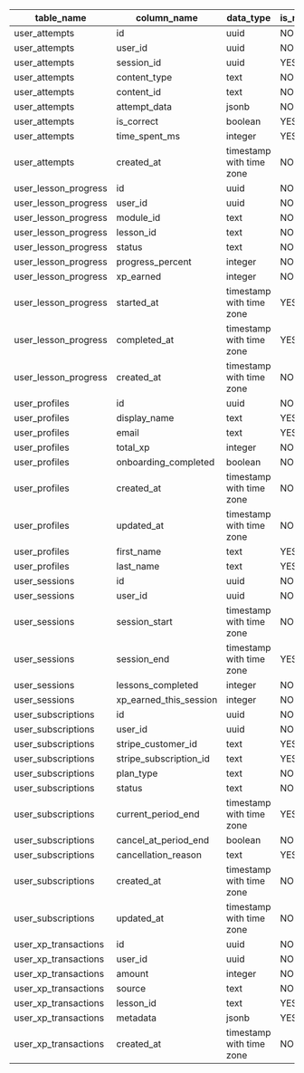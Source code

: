 | table_name           | column_name            | data_type                | is_nullable | column_default     |
| -------------------- | ---------------------- | ------------------------ | ----------- | ------------------ |
| user_attempts        | id                     | uuid                     | NO          | gen_random_uuid()  |
| user_attempts        | user_id                | uuid                     | NO          | null               |
| user_attempts        | session_id             | uuid                     | YES         | null               |
| user_attempts        | content_type           | text                     | NO          | null               |
| user_attempts        | content_id             | text                     | NO          | null               |
| user_attempts        | attempt_data           | jsonb                    | NO          | null               |
| user_attempts        | is_correct             | boolean                  | YES         | null               |
| user_attempts        | time_spent_ms          | integer                  | YES         | null               |
| user_attempts        | created_at             | timestamp with time zone | NO          | now()              |
| user_lesson_progress | id                     | uuid                     | NO          | gen_random_uuid()  |
| user_lesson_progress | user_id                | uuid                     | NO          | null               |
| user_lesson_progress | module_id              | text                     | NO          | null               |
| user_lesson_progress | lesson_id              | text                     | NO          | null               |
| user_lesson_progress | status                 | text                     | NO          | '''locked'''::text |
| user_lesson_progress | progress_percent       | integer                  | NO          | 0                  |
| user_lesson_progress | xp_earned              | integer                  | NO          | 0                  |
| user_lesson_progress | started_at             | timestamp with time zone | YES         | null               |
| user_lesson_progress | completed_at           | timestamp with time zone | YES         | null               |
| user_lesson_progress | created_at             | timestamp with time zone | NO          | now()              |
| user_profiles        | id                     | uuid                     | NO          | auth.uid()         |
| user_profiles        | display_name           | text                     | YES         | null               |
| user_profiles        | email                  | text                     | YES         | null               |
| user_profiles        | total_xp               | integer                  | NO          | 0                  |
| user_profiles        | onboarding_completed   | boolean                  | NO          | false              |
| user_profiles        | created_at             | timestamp with time zone | NO          | now()              |
| user_profiles        | updated_at             | timestamp with time zone | NO          | now()              |
| user_profiles        | first_name             | text                     | YES         | null               |
| user_profiles        | last_name              | text                     | YES         | null               |
| user_sessions        | id                     | uuid                     | NO          | gen_random_uuid()  |
| user_sessions        | user_id                | uuid                     | NO          | null               |
| user_sessions        | session_start          | timestamp with time zone | NO          | now()              |
| user_sessions        | session_end            | timestamp with time zone | YES         | null               |
| user_sessions        | lessons_completed      | integer                  | NO          | 0                  |
| user_sessions        | xp_earned_this_session | integer                  | NO          | 0                  |
| user_subscriptions   | id                     | uuid                     | NO          | gen_random_uuid()  |
| user_subscriptions   | user_id                | uuid                     | NO          | null               |
| user_subscriptions   | stripe_customer_id     | text                     | YES         | null               |
| user_subscriptions   | stripe_subscription_id | text                     | YES         | null               |
| user_subscriptions   | plan_type              | text                     | NO          | '''free'''::text   |
| user_subscriptions   | status                 | text                     | NO          | '''free'''::text   |
| user_subscriptions   | current_period_end     | timestamp with time zone | YES         | null               |
| user_subscriptions   | cancel_at_period_end   | boolean                  | NO          | false              |
| user_subscriptions   | cancellation_reason    | text                     | YES         | null               |
| user_subscriptions   | created_at             | timestamp with time zone | NO          | now()              |
| user_subscriptions   | updated_at             | timestamp with time zone | NO          | now()              |
| user_xp_transactions | id                     | uuid                     | NO          | gen_random_uuid()  |
| user_xp_transactions | user_id                | uuid                     | NO          | null               |
| user_xp_transactions | amount                 | integer                  | NO          | null               |
| user_xp_transactions | source                 | text                     | NO          | null               |
| user_xp_transactions | lesson_id              | text                     | YES         | null               |
| user_xp_transactions | metadata               | jsonb                    | YES         | null               |
| user_xp_transactions | created_at             | timestamp with time zone | NO          | now()              |